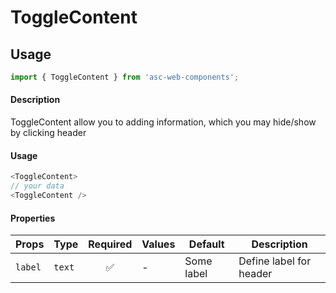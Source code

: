 # ToggleContent

## Usage

```js
import { ToggleContent } from 'asc-web-components';
```

#### Description

ToggleContent allow you to adding information, which you may hide/show by clicking  header

#### Usage

```js
<ToggleContent>
// your data
<ToggleContent />
```

#### Properties

| Props              | Type     | Required | Values                      | Default        | Description                                                       |
| ------------------ | -------- | :------: | --------------------------- | -------------- | ----------------------------------------------------------------- |
| `label`             | `text`  |    ✅    | - | Some label     | Define label for header                                        |


